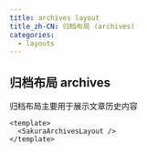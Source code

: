 ```yaml
---
title: archives layout
title_zh-CN: 归档布局 (archives)
categories:
  - layouts
---
```


## 归档布局 archives

归档布局主要用于展示文章历史内容

```vue
<template>
  <SakuraArchivesLayout />
</template>
```
